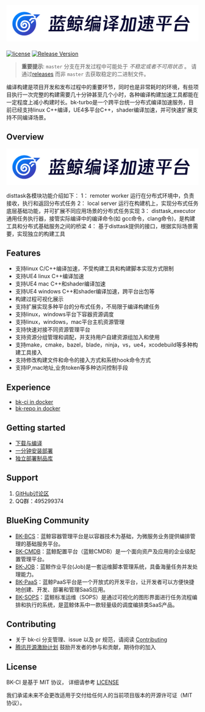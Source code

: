 ![LOGO](docs/resource/img/bkturbo_cn.png)
---
[![license](https://img.shields.io/badge/license-mit-brightgreen.svg?style=flat)](https://github.com/TencentBlueKing/bk-turbo/blob/master/LICENSE.txt) [![Release Version](https://img.shields.io/github/v/release/TencentBlueKing/bk-turbo?include_prereleases)](https://github.com/TencentBlueKing/bk-turbo/releases) 

> **重要提示**: `master` 分支在开发过程中可能处于 *不稳定或者不可用状态* 。
请通过[releases](https://github.com/TencentBlueKing/bk-turbo/releases) 而非 `master` 去获取稳定的二进制文件。

编译构建是项目开发和发布过程中的重要环节，同时也是非常耗时的环境，有些项目执行一次完整的构建需要几十分钟甚至几个小时，各种编译构建加速工具都能在一定程度上减小构建时长。bk-turbo是一个跨平台统一分布式编译加速服务，目前已经支持linux C++编译，UE4多平台C++，shader编译加速，并可快速扩展支持不同编译场景。

## Overview

![image](docs/resource/img/bkturbo_cn.png)

disttask各模块功能介绍如下：
1： remoter worker 运行在分布式环境中，负责接收，执行和返回分布式任务
2： local server 运行在构建机上，实现分布式任务底层基础功能，并可扩展不同应用场景的分布式任务实现
3： disttask_executor 通用任务执行器，接管实际编译中的编译命令(如 gcc命令，clang命令)，是构建工具和分布式基础服务之间的桥梁
4： 基于disttask提供的接口，根据实际场景需要，实现独立的构建工具

## Features
- 支持linux C/C++编译加速，不受构建工具和构建脚本实现方式限制
- 支持UE4 linux C++编译加速
- 支持UE4 mac C++和shader编译加速
- 支持UE4 windows C++和shader编译加速，跨平台出包等
- 构建过程可视化展示
- 支持扩展实现多种平台的分布式任务，不局限于编译构建任务
- 支持linux，windows平台下容器资源调度
- 支持linux，windows，mac平台主机资源管理
- 支持快速对接不同资源管理平台
- 支持资源分组管理和调配，并支持用户自建资源组加入和使用
- 支持make，cmake，bazel，blade，ninja，vs，ue4，xcodebuild等多种构建工具接入
- 支持修改构建文件和命令的接入方式和系统hook命令方式
- 支持IP,mac地址,业务token等多种访问控制手段


## Experience
- [bk-ci in docker](https://hub.docker.com/r/blueking/bk-ci)
- [bk-repo in docker](https://hub.docker.com/r/bkrepo/bkrepo)

## Getting started
- [下载与编译](docs/overview/source_compile.md)
- [一分钟安装部署](docs/overview/installation.md)
- [独立部署制品库](docs/storage/README.md)

## Support
1. [GitHub讨论区](https://github.com/Tencent/bk-ci/discussions)
2. QQ群：495299374

## BlueKing Community
- [BK-BCS](https://github.com/Tencent/bk-bcs)：蓝鲸容器管理平台是以容器技术为基础，为微服务业务提供编排管理的基础服务平台。
- [BK-CMDB](https://github.com/Tencent/bk-cmdb)：蓝鲸配置平台（蓝鲸CMDB）是一个面向资产及应用的企业级配置管理平台。
- [BK-JOB](https://github.com/Tencent/bk-job)：蓝鲸作业平台(Job)是一套运维脚本管理系统，具备海量任务并发处理能力。
- [BK-PaaS](https://github.com/Tencent/bk-PaaS)：蓝鲸PaaS平台是一个开放式的开发平台，让开发者可以方便快捷地创建、开发、部署和管理SaaS应用。
- [BK-SOPS](https://github.com/Tencent/bk-sops)：蓝鲸标准运维（SOPS）是通过可视化的图形界面进行任务流程编排和执行的系统，是蓝鲸体系中一款轻量级的调度编排类SaaS产品。

## Contributing
- 关于 bk-ci 分支管理、issue 以及 pr 规范，请阅读 [Contributing](CONTRIBUTING.md)
- [腾讯开源激励计划](https://opensource.tencent.com/contribution) 鼓励开发者的参与和贡献，期待你的加入


## License
BK-CI 是基于 MIT 协议， 详细请参考 [LICENSE](LICENSE.txt)

我们承诺未来不会更改适用于交付给任何人的当前项目版本的开源许可证（MIT 协议）。
